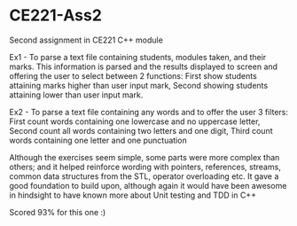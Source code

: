 # CE221-Ass2
Second assignment in CE221 C++ module

Ex1 - To parse a text file containing students, modules taken, and their marks. This information is parsed and the results displayed to screen and offering the user to select between 2 functions: First show students attaining marks higher than user input mark, Second showing students attaining lower than user input mark.

Ex2 - To parse a text file containing any words and to offer the user 3 filters: First count words containing one lowercase and no uppercase letter, Second count all words containing two letters and one digit, Third count words containing one letter and one punctuation

Although the exercises seem simple, some parts were more complex than others; and it helped reinforce wording with pointers, references, streams, common data structures from the STL, operator overloading etc. It gave a good foundation to build upon, although again it would have been awesome in hindsight to have known more about Unit testing and TDD in C++

Scored 93% for this one :)
